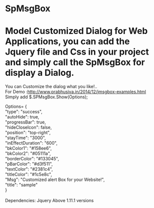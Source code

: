 SpMsgBox
========

Model Customized Dialog for Web Applications, you can add the Jquery file and Css in your project and simply call the SpMsgBox for display a Dialog.  </br>
========

You can Customize the dialog what you like!..  </br>
For Demo :http://www.prabhusiva.in/2014/12/jmsgbox-examples.html  </br>
Simply add $.SPMsgBox.Show(Options);  </br>

Options=  {   </br>
  "type": "success",</br>
  "autoHide": true,</br>
  "progressBar": true,</br>
  "hideCloseIcon": false,</br>
  "position": "top-right",</br>
  "stayTime": "3000",</br>
  "inEffectDuration": "600",</br>
  "bkColor1": "#158ee6",</br>
  "bkColor2": "#05111a",</br>
  "borderColor": "#133045",</br>
  "pBarColor": "#d3f511",</br>
  "textColor": "#2381c4",</br>
  "titleColor": "#1c5e8c",</br>
  "Msg": "Customized alert Box for your Website!",</br>
  "title": "sample"</br>
}</br></br>
Dependencies: Jquery Above 1.11.1 versions</br>

